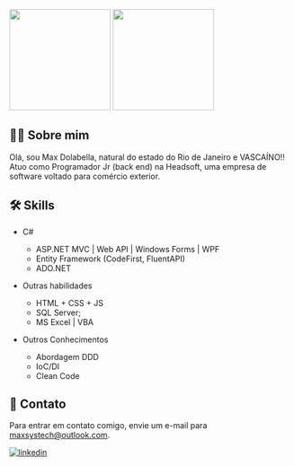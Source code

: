 <div>
  <img height="180em" src="https://github-readme-stats.vercel.app/api?username=MaxDolabella&show_icons=true&theme=algolia&include_all_commits=true&count_private=true"/>
  <img height="180em" src="https://github-readme-stats.vercel.app/api/top-langs/?username=MaxDolabella&layout=compact&langs_count=6&theme=algolia"/>
</div>

## 👨‍💻 Sobre mim
Olá, sou Max Dolabella, natural do estado do Rio de Janeiro e VASCAÍNO!!
Atuo como Programador Jr (back end) na Headsoft, uma empresa de software voltado para comércio exterior.
  
## 🛠 Skills
- C#
  - ASP.NET MVC | Web API | Windows Forms | WPF
  - Entity Framework (CodeFirst, FluentAPI)
  - ADO.NET

- Outras habilidades
  - HTML + CSS + JS
  - SQL Server; 
  - MS Excel | VBA

- Outros Conhecimentos
  - Abordagem DDD
  - IoC/DI
  - Clean Code

## 📧 Contato

Para entrar em contato comigo, envie um e-mail para maxsystech@outlook.com.

[![linkedin](https://img.shields.io/badge/linkedin-0A66C2?style=for-the-badge&logo=linkedin&logoColor=white)](https://www.linkedin.com/in/maxdolabella/)  
